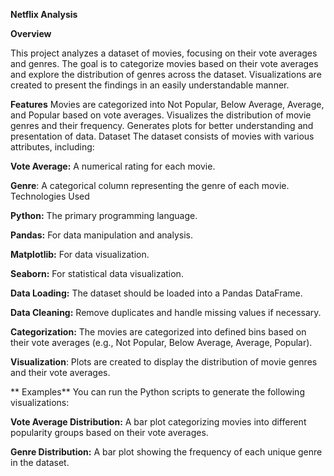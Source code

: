 
**Netflix Analysis**

**Overview**

This project analyzes a dataset of movies, focusing on their vote averages and genres.
The goal is to categorize movies based on their vote averages and explore the distribution of genres across the dataset. 
Visualizations are created to present the findings in an easily understandable manner.

**Features**
Movies are categorized into Not Popular, Below Average, Average, and Popular based on vote averages.
Visualizes the distribution of movie genres and their frequency.
Generates plots for better understanding and presentation of data.
Dataset The dataset consists of movies with various attributes, including:

**Vote Average:** A numerical rating for each movie.

**Genre**: A categorical column representing the genre of each movie.
           Technologies Used

**Python:** The primary programming language.

**Pandas:** For data manipulation and analysis.

**Matplotlib:** For data visualization.

**Seaborn:** For statistical data visualization.

**Data Loading:** The dataset should be loaded into a Pandas DataFrame.

**Data Cleaning:** Remove duplicates and handle missing values if necessary.

**Categorization:** The movies are categorized into defined bins based on their vote averages (e.g., Not 
                    Popular, Below Average, Average, Popular).

**Visualization**: Plots are created to display the distribution of movie genres and their vote averages.
 
 ** Examples**
 You can run the Python scripts to generate the following visualizations:

**Vote Average Distribution:** A bar plot categorizing movies into different popularity groups based on their 
                                vote averages.

**Genre Distribution:** A bar plot showing the frequency of each unique genre in the dataset.


